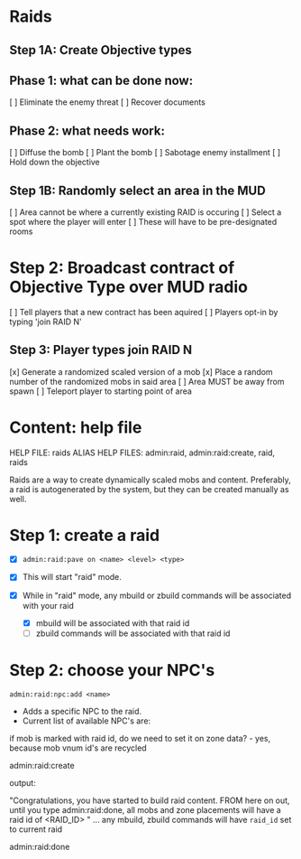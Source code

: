 # Raids

## Step 1A: Create Objective types
## Phase 1: what can be done now:
[ ] Eliminate the enemy threat
[ ] Recover documents

## Phase 2: what needs work:
[ ] Diffuse the bomb
[ ] Plant the bomb
[ ] Sabotage enemy installment
[ ] Hold down the objective

## Step 1B: Randomly select an area in the MUD
[ ] Area cannot be where a currently existing RAID is occuring
[ ] Select a spot where the player will enter
	[ ] These will have to be pre-designated rooms

# Step 2: Broadcast contract of Objective Type over MUD radio
[ ] Tell players that a new contract has been aquired
[ ] Players opt-in by typing 'join RAID N'

## Step 3: Player types join RAID N
[x] Generate a randomized scaled version of a mob
[x] Place a random number of the randomized mobs in said area
	[ ] Area MUST be away from spawn
[ ] Teleport player to starting point of area



# Content: help file
HELP FILE: raids
ALIAS HELP FILES: admin:raid, admin:raid:create, raid, raids

Raids are a way to create dynamically scaled mobs and content. Preferably, a
raid is autogenerated by the system, but they can be created manually as well.

# Step 1: create a raid
- [x] `admin:raid:pave on <name> <level> <type>`

- [x] This will start "raid" mode.
- [x] While in "raid" mode, any mbuild or zbuild commands will be associated with your raid
	- [x] mbuild will be associated with that raid id
	- [ ] zbuild commands will be associated with that raid id

# Step 2: choose your NPC's
`admin:raid:npc:add <name>`

- Adds a specific NPC to the raid.
- Current list of available NPC's are:


if mob is marked with raid id, do we need to set it on zone data?
	- yes, because mob vnum id's are recycled

admin:raid:create <name> <level> <type>

output: 

"Congratulations, you have started to build raid content.
FROM here on out, until you type admin:raid:done, all mobs and 
zone placements will have a raid id of <RAID_ID>
"
... any mbuild, zbuild commands will have `raid_id` set to current raid

admin:raid:done
